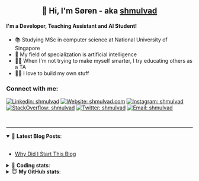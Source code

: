 <h2 align="center">
	👋 Hi, I'm Søren - aka <a href="https://shmulvad.com">shmulvad</a>
</h2>

#### I'm a Developer, Teaching Assistant and AI Student!
- 📚 Studying MSc in computer science at National University of Singapore
- 🧠 My field of specialization is artificial intelligence
- 👨‍🏫 When I'm not trying to make myself smarter, I try educating others as a TA
- 👨‍💻 I love to build my own stuff

### Connect with me:

[![Linkedin: shmulvad](https://img.shields.io/badge/shmulvad-blue?style=flat&logo=Linkedin&logoColor=white)][linkedin]
[![Website: shmulvad.com](https://img.shields.io/badge/shmulvad.com-47CCCC?&style=flat&logo=Google-Chrome&logoColor=white)][website]
[![Instagram: shmulvad](https://img.shields.io/badge/-@shmulvad-purple?style=flat&logo=Instagram&logoColor=white)][instagram]
[![StackOverflow: shmulvad](https://img.shields.io/badge/shmulvad-FE7A16?style=flat&logo=stack-overflow&logoColor=white)][stackOverflow]
[![Twitter: shmulvad](https://img.shields.io/badge/@shmulvad-1ca0f1?style=flat&logo=twitter&logoColor=white)][twitter]
[![Email: shmulvad](https://img.shields.io/badge/shmulvad-D14836?style=flat&logo=gmail&logoColor=white)][mail]

<br />

---

<details open>
 <summary>📕 <b>Latest Blog Posts</b>: </summary>

<br>

<!-- BLOG-POST-LIST:START -->
- [Why Did I Start This Blog](https://shmulvad.com/blog/why-did-start-this-blog)
<!-- BLOG-POST-LIST:END -->

</details>

<!-- --- -->

<details>
 <summary>🤖 <b>Coding stats</b>: </summary>

<br>

<!--START_SECTION:waka-->
**I'm a Night 🦉** 

```text
🌞 Morning    87 commits     ██░░░░░░░░░░░░░░░░░░░░░░░   8.68% 
🌆 Daytime    384 commits    █████████░░░░░░░░░░░░░░░░   38.32% 
🌃 Evening    336 commits    ████████░░░░░░░░░░░░░░░░░   33.53% 
🌙 Night      195 commits    ████░░░░░░░░░░░░░░░░░░░░░   19.46%

```


📊 **This Week I Spent My Time On** 

```text
💬 Programming Languages: 
Python                   20 hrs 2 mins       ████████████████░░░░░░░░░   65.94% 
Other                    5 hrs 29 mins       ████░░░░░░░░░░░░░░░░░░░░░   18.04% 
HTML                     2 hrs 19 mins       ██░░░░░░░░░░░░░░░░░░░░░░░   7.62% 
JavaScript               1 hr 16 mins        █░░░░░░░░░░░░░░░░░░░░░░░░   4.2% 
Text                     23 mins             ░░░░░░░░░░░░░░░░░░░░░░░░░   1.31%

🔥 Editors: 
VS Code                  24 hrs 48 mins      ████████████████████░░░░░   81.61% 
Zsh                      5 hrs 11 mins       ████░░░░░░░░░░░░░░░░░░░░░   17.07% 
Sublime Text             24 mins             ░░░░░░░░░░░░░░░░░░░░░░░░░   1.32%

🐱‍💻 Projects: 
benchmark                6 hrs 54 mins       █████░░░░░░░░░░░░░░░░░░░░   22.72% 
overvaagning             5 hrs 42 mins       ████░░░░░░░░░░░░░░░░░░░░░   18.79% 
ps2                      5 hrs 34 mins       ████░░░░░░░░░░░░░░░░░░░░░   18.33% 
overvaagning-sender      5 hrs 7 mins        ████░░░░░░░░░░░░░░░░░░░░░   16.86% 
Terminal                 2 hrs 43 mins       ██░░░░░░░░░░░░░░░░░░░░░░░   8.94%

```


 Last Updated on 26/08/2021
<!--END_SECTION:waka-->

</details>

<!-- --- -->

<details>
 <summary>😇 <b>My GitHub stats</b>: </summary>

<br>

<img align="left" alt="shmulvad's Github Stats" src="https://github-readme-stats.vercel.app/api?username=shmulvad&show_icons=true&hide_border=true" />

</details>



[website]: https://shmulvad.com
[twitter]: https://twitter.com/shmulvad
[linkedin]: https://linkedin.com/in/shmulvad
[instagram]: https://instagram.com/shmulvad
[stackOverflow]: https://stackoverflow.com/users/9248793/shmulvad
[mail]: mailto:shmulvad@gmail.com
[github]: https://github.com/shmulvad
